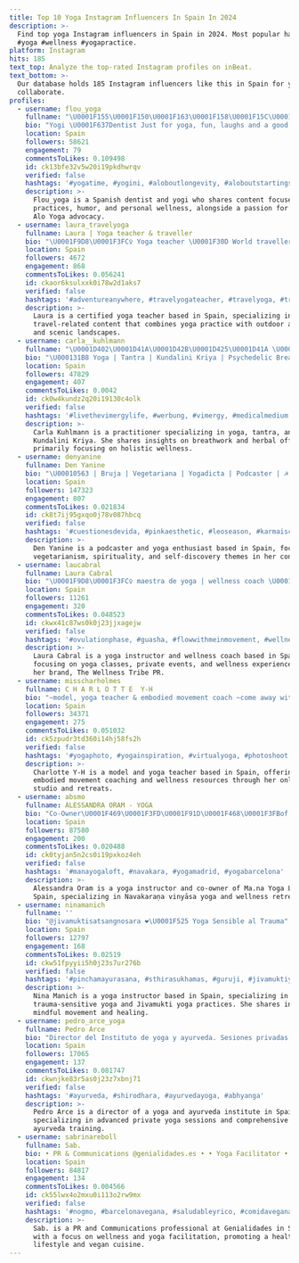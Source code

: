 ```yaml
---
title: Top 10 Yoga Instagram Influencers In Spain In 2024
description: >-
  Find top yoga Instagram influencers in Spain in 2024. Most popular hashtags:
  #yoga #wellness #yogapractice.
platform: Instagram
hits: 185
text_top: Analyze the top-rated Instagram profiles on inBeat.
text_bottom: >-
  Our database holds 185 Instagram influencers like this in Spain for you to
  collaborate.
profiles:
  - username: flou_yoga
    fullname: "\U0001F155\U0001F150\U0001F163\U0001F158\U0001F15C\U0001F150 | Yoga"
    bio: "Yogi \U0001F637Dentist Just for yoga, fun, laughs and a good time. And cats \U0001F431 ✨@aloyoga advocate \U0001F41ASpain"
    location: Spain
    followers: 58621
    engagement: 79
    commentsToLikes: 0.109498
    id: ck13bfe32v5w20i19pkdhwrqv
    verified: false
    hashtags: '#yogatime, #yogini, #aloboutlongevity, #aloboutstartingstrong'
    description: >-
      Flou_yoga is a Spanish dentist and yogi who shares content focused on yoga
      practices, humor, and personal wellness, alongside a passion for cats and
      Alo Yoga advocacy.
  - username: laura_travelyoga
    fullname: Laura | Yoga teacher & traveller
    bio: "\U0001F9D8\U0001F3FC‍♀️ Yoga teacher \U0001F30D World traveller & outdoors \U0001F33B Inspired by sunsets & rocky landscapes"
    location: Spain
    followers: 4672
    engagement: 868
    commentsToLikes: 0.056241
    id: ckaor6ksulxxk0i78w2d1aks7
    verified: false
    hashtags: '#adventureanywhere, #travelyogateacher, #travelyoga, #travelwithme'
    description: >-
      Laura is a certified yoga teacher based in Spain, specializing in
      travel-related content that combines yoga practice with outdoor adventures
      and scenic landscapes.
  - username: carla__kuhlmann
    fullname: "\U0001D402\U0001D41A\U0001D42B\U0001D425\U0001D41A \U00013183"
    bio: "\U000131B8 Yoga | Tantra | Kundalini Kriya | Psychedelic Breath® \U00013102 Cacao | Blue Lotus \U00013183 offerings: @bloom_by_carlakuhlmann \U00013080 @solovedbyher + @laloba_thelabel"
    location: Spain
    followers: 47829
    engagement: 407
    commentsToLikes: 0.0042
    id: ck0w4kundz2q20i19130c4olk
    verified: false
    hashtags: '#livethevimergylife, #werbung, #vimergy, #medicalmedium'
    description: >-
      Carla Kuhlmann is a practitioner specializing in yoga, tantra, and
      Kundalini Kriya. She shares insights on breathwork and herbal offerings,
      primarily focusing on holistic wellness.
  - username: denyanine
    fullname: Den Yanine
    bio: "\U00010563 | Bruja | Vegetariana | Yogadicta | Podcaster | ☭ | . \U0001F1FA\U0001F1F8\U0001F1E8\U0001F1E6\U0001F1F2\U0001F1FD\U0001F1EC\U0001F1E7\U0001F1EE\U0001F1F9\U0001F1EA\U0001F1F8\U0001F1F5\U0001F1F9\U0001F1EB\U0001F1F7\U0001F1E8\U0001F1ED\U0001F1EC\U0001F1F9 . CONT: Den.Yanine@gmail.com . ‼️⬇️En el link mis fotos secretas⬇️‼️"
    location: Spain
    followers: 147323
    engagement: 807
    commentsToLikes: 0.021834
    id: ck8t7ij95gxqo0j78v087hbcq
    verified: false
    hashtags: '#cuestionesdevida, #pinkaesthetic, #leoseason, #karmaiscoming'
    description: >-
      Den Yanine is a podcaster and yoga enthusiast based in Spain, focusing on
      vegetarianism, spirituality, and self-discovery themes in her content.
  - username: laucabral
    fullname: Laura Cabral
    bio: "\U0001F9D8\U0001F3FC‍♀️ maestra de yoga | wellness coach \U0001F64F\U0001F3FC creadora @thewellnesstribepr \U0001F399 host @dosisdejuguito \U0001F447\U0001F3FC clases de yoga, eventos privados & experiencias"
    location: Spain
    followers: 11261
    engagement: 320
    commentsToLikes: 0.048523
    id: ckwx41c87ws0k0j23jjxagejw
    verified: false
    hashtags: '#ovulationphase, #guasha, #flowwithmeinmovement, #wellness'
    description: >-
      Laura Cabral is a yoga instructor and wellness coach based in Spain,
      focusing on yoga classes, private events, and wellness experiences through
      her brand, The Wellness Tribe PR.
  - username: misscharholmes
    fullname: C H A R L O T T E  Y-H
    bio: "~model, yoga teacher & embodied movement coach ~come away with me @vidahretreats ~move, feel, breath & live better with my online studio\U0001F447\U0001F3FD"
    location: Spain
    followers: 34371
    engagement: 275
    commentsToLikes: 0.051032
    id: ck5zpudr3td360i14hj58fs2h
    verified: false
    hashtags: '#yogaphoto, #yogainspiration, #virtualyoga, #photoshoot'
    description: >-
      Charlotte Y-H is a model and yoga teacher based in Spain, offering
      embodied movement coaching and wellness resources through her online
      studio and retreats.
  - username: absmo
    fullname: ALESSANDRA ORAM - YOGA
    bio: "Co-Owner\U0001F469\U0001F3FD‍\U0001F91D‍\U0001F468\U0001F3FBof @ma.na_yogaloft My retreats @ma.na_retreats Senior Alumni of Navakaraṇa vinyāsa Yoga Mats @recklessred_om Kiwi, British, Filipina"
    location: Spain
    followers: 87580
    engagement: 200
    commentsToLikes: 0.020488
    id: ck0tyjan5n2cs0i19pxkoz4eh
    verified: false
    hashtags: '#manayogaloft, #navakara, #yogamadrid, #yogabarcelona'
    description: >-
      Alessandra Oram is a yoga instructor and co-owner of Ma.na Yoga Loft in
      Spain, specializing in Navakaraṇa vinyāsa yoga and wellness retreats.
  - username: ninamanich
    fullname: ''
    bio: "@jivamuktisatsangnosara ❤️‍\U0001F525 Yoga Sensible al Trauma"
    location: Spain
    followers: 12797
    engagement: 168
    commentsToLikes: 0.02519
    id: ckw51fpyyii5h0j23s7ur276b
    verified: false
    hashtags: '#pinchamayurasana, #sthirasukhamas, #guruji, #jivamuktiyoga'
    description: >-
      Nina Manich is a yoga instructor based in Spain, specializing in
      trauma-sensitive yoga and Jivamukti yoga practices. She shares insights on
      mindful movement and healing.
  - username: pedro_arce_yoga
    fullname: Pedro Arce
    bio: "Director del Instituto de yoga y ayurveda. Sesiones privadas práctica avanzada yoga. DM\U0001F4E9 FORMACIÓN INTEGRAL AYURVEDA ONLINE⬇️⬇️"
    location: Spain
    followers: 17065
    engagement: 137
    commentsToLikes: 0.081747
    id: ckwnjke83r5as0j23z7xbnj71
    verified: false
    hashtags: '#ayurveda, #shirodhara, #ayurvedayoga, #abhyanga'
    description: >-
      Pedro Arce is a director of a yoga and ayurveda institute in Spain,
      specializing in advanced private yoga sessions and comprehensive online
      ayurveda training.
  - username: sabrinareboll
    fullname: Sab.
    bio: • PR & Communications @genialidades.es • • Yoga Facilitator •
    location: Spain
    followers: 84817
    engagement: 134
    commentsToLikes: 0.004566
    id: ck55lwx4o2mxu0i113o2rw9mx
    verified: false
    hashtags: '#nogmo, #barcelonavegana, #saludableyrico, #comidavegana'
    description: >-
      Sab. is a PR and Communications professional at Genialidades in Spain,
      with a focus on wellness and yoga facilitation, promoting a healthy
      lifestyle and vegan cuisine.
---
```


